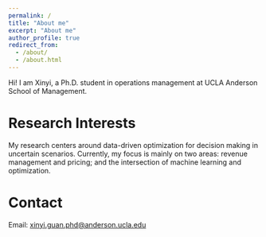 ```yaml
---
permalink: /
title: "About me"
excerpt: "About me"
author_profile: true
redirect_from: 
  - /about/
  - /about.html
---
```


Hi! I am Xinyi, a Ph.D. student in operations management at UCLA Anderson School of Management.

Research Interests
======
My research centers around data-driven optimization for decision making in uncertain scenarios. Currently, my focus is mainly on two areas: revenue management and pricing; and the intersection of machine learning and optimization.

Contact
======
Email: xinyi.guan.phd@anderson.ucla.edu

